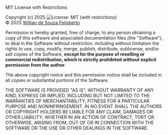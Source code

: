 MIT License with Restrictions

Copyright (c) 2025 ![License: MIT (with restrictions)](https://img.shields.io/badge/license-MIT--Custom-blue.svg)  
© 2025 [Willian de Souza Felisberto](https://github.com/willFelisberto/)

Permission is hereby granted, free of charge, to any person obtaining a copy
of this software and associated documentation files (the "Software"), to deal
in the Software without restriction, including without limitation the rights
to use, copy, modify, merge, publish, distribute, sublicense, and/or sell
copies of the Software, **except for the purpose of reselling or commercial
redistribution, which is strictly prohibited without explicit permission from
the author**.

The above copyright notice and this permission notice shall be included in
all copies or substantial portions of the Software.

THE SOFTWARE IS PROVIDED "AS IS", WITHOUT WARRANTY OF ANY KIND, EXPRESS OR
IMPLIED, INCLUDING BUT NOT LIMITED TO THE WARRANTIES OF MERCHANTABILITY,
FITNESS FOR A PARTICULAR PURPOSE AND NONINFRINGEMENT. IN NO EVENT SHALL THE
AUTHORS OR COPYRIGHT HOLDERS BE LIABLE FOR ANY CLAIM, DAMAGES OR OTHER
LIABILITY, WHETHER IN AN ACTION OF CONTRACT, TORT OR OTHERWISE, ARISING FROM,
OUT OF OR IN CONNECTION WITH THE SOFTWARE OR THE USE OR OTHER DEALINGS IN
THE SOFTWARE.
